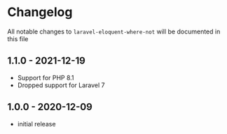# Changelog

All notable changes to `laravel-eloquent-where-not` will be documented in this file

## 1.1.0 - 2021-12-19

- Support for PHP 8.1
- Dropped support for Laravel 7

## 1.0.0 - 2020-12-09

- initial release
